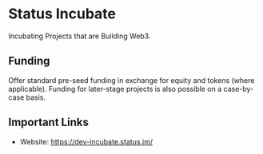 # Status Incubate

Incubating Projects that are Building Web3.

## Funding

Offer standard pre-seed funding in exchange for equity and tokens (where applicable). Funding for later-stage projects is also possible on a case-by-case basis.


## Important Links

* Website: https://dev-incubate.status.im/

